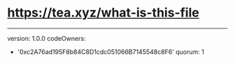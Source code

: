 # https://tea.xyz/what-is-this-file
---
version: 1.0.0
codeOwners:
  - '0xc2A76ad195F8b84C8D1cdc051066B7145548c8F6'
quorum: 1

